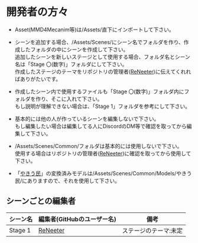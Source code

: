 # 開発者の方々
- Asset(MMD4Mecanim等)は/Assets/直下にインポートして下さい。

- シーンを追加する場合、/Assets/Scenes/にシーン名でフォルダを作り、作成したフォルダの中にシーンを作成して下さい。  
  追加したシーンを新しいステージとして使用する場合、フォルダ名とシーン名は「Stage 〇(数字)」フォルダにして下さい。  
  作成したステージのテーマをリポジトリの管理者([ReNeeter](https://github.com/ReNeeter))に伝えてくれればありがたいです。

- 作成したシーン内で使用するファイルも「Stage 〇(数字)」フォルダ内にフォルダを作り、そこに入れて下さい。  
  もし説明が理解できない場合は、「Stage 1」フォルダを参考にして下さい。

- 基本的には他の人が作っているシーンを編集しないで下さい。  
  もし編集したい場合は編集してる人にDiscordのDM等で確認を取ってから編集して下さい。

- /Assets/Scenes/Common/フォルダは基本的には使用しないで下さい。  
  使用する場合はリポジトリの管理者([ReNeeter](https://github.com/ReNeeter))に確認を取ってから使用して下さい。

- 「[やきう民](https://bowlroll.net/file/67850)」の変換済みモデルは/Assets/Scenes/Common/Models/やきう民/にありますので、それを使用して下さい。

## シーンごとの編集者
| シーン名 | 編集者(GitHubのユーザー名) | 備考 |
----|----|----
| Stage 1 | [ReNeeter](https://github.com/ReNeeter) | ステージのテーマ:未定|

